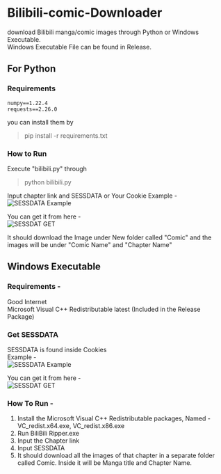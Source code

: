 # Bilibili-comic-Downloader
download Bilibili manga/comic images through Python or Windows Executable.  
Windows Executable File can be found in Release.

## For Python
### Requirements
```
numpy==1.22.4
requests==2.26.0
```
you can install them by 
> pip install -r requirements.txt

### How to Run
Execute "bilibili.py" through
> python bilibili.py

Input chapter link and SESSDATA or Your Cookie
Example -  
![SESSDATA Example](https://i.imgur.com/3zqgoqM.png)

You can get it from here -  
![SESSDAT GET](https://i.imgur.com/F5bCbi8.png)

It should download the Image under New folder called "Comic" and the images will be under "Comic Name" and "Chapter Name"

## Windows Executable
### Requirements - 
Good Internet  
Microsoft Visual C++ Redistributable latest (Included in the Release Package)  
### Get SESSDATA  
SESSDATA is found inside Cookies  
Example -  
![SESSDATA Example](https://i.imgur.com/3zqgoqM.png)

You can get it from here -   
![SESSDAT GET](https://i.imgur.com/F5bCbi8.png)

### How To Run -
1. Install the Microsoft Visual C++ Redistributable packages, Named - VC_redist.x64.exe, VC_redist.x86.exe  
2. Run BiliBili Ripper.exe  
3. Input the Chapter link  
4. Input SESSDATA  
5. It should download all the images of that chapter in a separate folder called Comic. Inside it will be Manga title and Chapter Name.  
